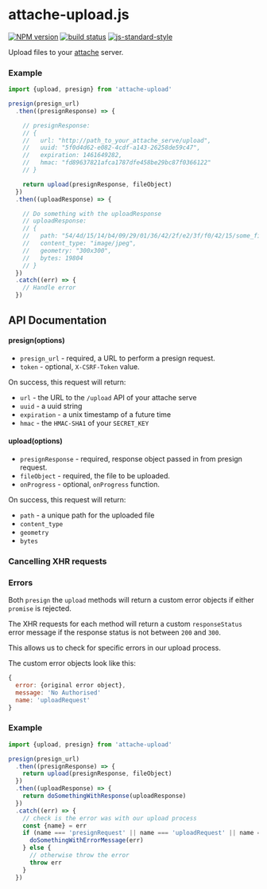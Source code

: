 # attache-upload.js

[![NPM version][npm-image]][npm-url]
[![build status][travis-image]][travis-url]
[![js-standard-style][standard-image]][standard-url]

Upload files to your [attache](https://github.com/choonkeat/attache) server.

### Example
```js
import {upload, presign} from 'attache-upload'

presign(presign_url)
  .then((presignResponse) => {

    // presignResponse:
    // {
    //   url: "http://path_to_your_attache_serve/upload",
    //   uuid: "5f0d4d62-e082-4cdf-a143-26258de59c47",
    //   expiration: 1461649282,
    //   hmac: "fd89637821afca1787dfe458be29bc87f0366122"
    // }

    return upload(presignResponse, fileObject)
  })
  .then((uploadResponse) => {

    // Do something with the uploadResponse
    // uploadResponse:
    // {
    //   path: "54/4d/15/14/b4/09/29/01/36/42/2f/e2/3f/f0/42/15/some_file.jpg",
    //   content_type: "image/jpeg",
    //   geometry: "300x300",
    //   bytes: 19804
    // }
  })
  .catch((err) => {
    // Handle error
  })
```

## API Documentation

#### presign(options)

 * `presign_url` - required, a URL to perform a presign request.
 * `token` - optional, `X-CSRF-Token` value.

On success, this request will return:

 * `url` - the URL to the `/upload` API of your attache serve
 * `uuid` - a uuid string
 * `expiration` - a unix timestamp of a future time
 * `hmac` - the `HMAC-SHA1` of your `SECRET_KEY`

#### upload(options)

 * `presignResponse` - required, response object passed in from presign request.
 * `fileObject` - required, the file to be uploaded.
 * `onProgress` - optional, `onProgress` function.

On success, this request will return:

* `path` - a unique path for the uploaded file
* `content_type`
* `geometry`
* `bytes`

### Cancelling XHR requests



### Errors

Both `presign` the `upload` methods will return a custom error objects if either `promise` is rejected.

The XHR requests for each method will return a custom `responseStatus` error message if the response status is not between `200` and `300`.

This allows us to check for specific errors in our upload process.

The custom error objects look like this:

```js
{
  error: {original error object},
  message: 'No Authorised'
  name: 'uploadRequest'
}
```

### Example
```js
import {upload, presign} from 'attache-upload'

presign(presign_url)
  .then((presignResponse) => {
    return upload(presignResponse, fileObject)
  })
  .then((uploadResponse) => {
    return doSomethingWithResponse(uploadResponse)
  })
  .catch((err) => {
    // check is the error was with our upload process
    const {name} = err
    if (name === 'presignRequest' || name === 'uploadRequest' || name === 'responseStatus') {
      doSomethingWithErrorMessage(err)
    } else {
      // otherwise throw the error
      throw err
    }
  })
```

[npm-image]: https://img.shields.io/npm/v/attache-upload.svg?style=flat-square
[npm-url]: https://npmjs.org/package/attache-upload
[travis-image]: https://img.shields.io/travis/icelab/attache-upload.js.svg?style=flat-square
[travis-url]: https://travis-ci.org/icelab/attache-upload.js
[standard-image]: https://img.shields.io/badge/code%20style-standard-brightgreen.svg?style=flat-square
[standard-url]: https://github.com/feross/standard
